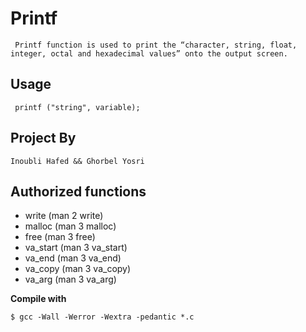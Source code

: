 # __Printf__

`` Printf function is used to print the “character, string, float, integer, octal and hexadecimal values” onto the output screen.``

## __Usage__

`` printf ("string", variable);``

## __Project By__

`` Inoubli Hafed && Ghorbel Yosri ``

## __Authorized functions__
 *  write (man 2 write)
 *  malloc (man 3 malloc)
 *  free (man 3 free)
 *  va_start (man 3 va_start)
 *  va_end (man 3 va_end)
 *  va_copy (man 3 va_copy)
 *  va_arg (man 3 va_arg)

__Compile with__

``$ gcc -Wall -Werror -Wextra -pedantic *.c``
